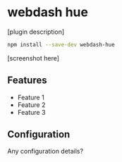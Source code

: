 # webdash hue

[plugin description]

```bash
npm install --save-dev webdash-hue
```

[screenshot here]


## Features

* Feature 1
* Feature 2
* Feature 3

## Configuration

Any configuration details?
